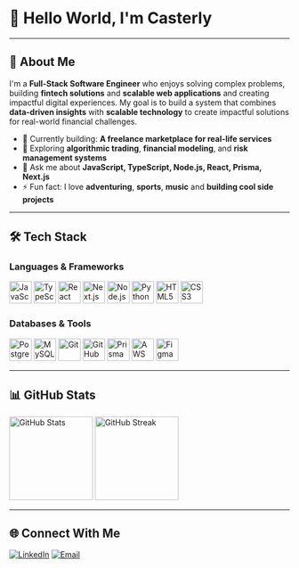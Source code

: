 <!--
## Hi there 👋

**colivie000/colivie000** is a ✨ _special_ ✨ repository because its `README.md` (this file) appears on your GitHub profile.

Here are some ideas to get you started:

- 🔭 I’m currently working on ...
- 🌱 I’m currently learning ...
- 👯 I’m looking to collaborate on ...
- 🤔 I’m looking for help with ...
- 💬 Ask me about ...
- 📫 How to reach me: ...
- 😄 Pronouns: ...
- ⚡ Fun fact: ...
-->

# 👋 Hello World, I'm Casterly  

---

## 🚀 About Me  
I'm a **Full-Stack Software Engineer** who enjoys solving complex problems, building **fintech solutions** and **scalable web applications** and creating impactful digital experiences.
My goal is to build a system that combines **data-driven insights** with **scalable technology** to create impactful solutions for real-world financial challenges.

- 🔭 Currently building: **A freelance marketplace for real-life services**  
- 🌱 Exploring **algorithmic trading**, **financial modeling**, and **risk management systems** 
- 💬 Ask me about **JavaScript, TypeScript, Node.js, React, Prisma, Next.js**  
- ⚡ Fun fact: I love **adventuring**, **sports**, **music** and **building cool side projects**  

---

## 🛠 Tech Stack  

### **Languages & Frameworks**
<p>
  <img src="https://cdn.jsdelivr.net/gh/devicons/devicon/icons/javascript/javascript-original.svg" alt="JavaScript" width="40" height="40"/>
  <img src="https://cdn.jsdelivr.net/gh/devicons/devicon/icons/typescript/typescript-original.svg" alt="TypeScript" width="40" height="40"/>
  <img src="https://cdn.jsdelivr.net/gh/devicons/devicon/icons/react/react-original.svg" alt="React" width="40" height="40"/>
  <img src="https://cdn.jsdelivr.net/gh/devicons/devicon/icons/nextjs/nextjs-original.svg" alt="Next.js" width="40" height="40"/>
  <img src="https://cdn.jsdelivr.net/gh/devicons/devicon/icons/nodejs/nodejs-original.svg" alt="Node.js" width="40" height="40"/>
  <img src="https://cdn.jsdelivr.net/gh/devicons/devicon/icons/python/python-original.svg" alt="Python" width="40" height="40"/>
  <img src="https://cdn.jsdelivr.net/gh/devicons/devicon/icons/html5/html5-original.svg" alt="HTML5" width="40" height="40"/>
  <img src="https://cdn.jsdelivr.net/gh/devicons/devicon/icons/css3/css3-original.svg" alt="CSS3" width="40" height="40"/>
</p>

### **Databases & Tools**
<p>
  <img src="https://cdn.jsdelivr.net/gh/devicons/devicon/icons/postgresql/postgresql-original.svg" alt="PostgreSQL" width="40" height="40"/>
  <img src="https://cdn.jsdelivr.net/gh/devicons/devicon/icons/mysql/mysql-original.svg" alt="MySQL" width="40" height="40"/>
  <img src="https://cdn.jsdelivr.net/gh/devicons/devicon/icons/git/git-original.svg" alt="Git" width="40" height="40"/>
  <img src="https://cdn.jsdelivr.net/gh/devicons/devicon/icons/github/github-original.svg" alt="GitHub" width="40" height="40"/>
  <img src="https://cdn.jsdelivr.net/gh/devicons/devicon/icons/prisma/prisma-original.svg" alt="Prisma" width="40" height="40"/>
  <img src="https://cdn.jsdelivr.net/gh/devicons/devicon/icons/amazonwebservices/amazonwebservices-original.svg" alt="AWS" width="40" height="40"/>
  <img src="https://cdn.jsdelivr.net/gh/devicons/devicon/icons/figma/figma-original.svg" alt="Figma" width="40" height="40"/>
</p>

<!--
### **Languages & Frameworks**
<p>
  <img src="https://img.shields.io/badge/JavaScript-F7DF1E?logo=javascript&logoColor=black" alt="JavaScript"/>
  <img src="https://img.shields.io/badge/TypeScript-3178C6?logo=typescript&logoColor=white" alt="TypeScript"/>
  <img src="https://img.shields.io/badge/Node.js-339933?logo=node.js&logoColor=white" alt="Node.js"/>
  <img src="https://img.shields.io/badge/React-61DAFB?logo=react&logoColor=black" alt="React"/>
  <img src="https://img.shields.io/badge/Next.js-000000?logo=next.js&logoColor=white" alt="Next.js"/>
  <img src="https://img.shields.io/badge/Python-3776AB?logo=python&logoColor=white" alt="Python"/>
  <img src="https://img.shields.io/badge/HTML5-E34F26?logo=html5&logoColor=white" alt="HTML5"/>
  <img src="https://img.shields.io/badge/CSS3-1572B6?logo=css3&logoColor=white" alt="CSS3"/>
</p>

### **Databases & Tools**
<p>
  <img src="https://img.shields.io/badge/PostgreSQL-316192?logo=postgresql&logoColor=white" alt="PostgreSQL"/>
  <img src="https://img.shields.io/badge/MySQL-4479A1?logo=mysql&logoColor=white" alt="MySQL"/>
  <img src="https://img.shields.io/badge/Prisma-2D3748?logo=prisma&logoColor=white" alt="Prisma"/>
  <img src="https://img.shields.io/badge/AWS-232F3E?logo=amazon-aws&logoColor=white" alt="AWS"/>
  <img src="https://img.shields.io/badge/Git-F05032?logo=git&logoColor=white" alt="Git"/>
  <img src="https://img.shields.io/badge/Figma-F24E1E?logo=figma&logoColor=white" alt="Figma"/>
</p>
-->

---
<!--
## 📂 Featured Projects  
- **[Snaggle](https://github.com/your-username/snaggle)** – A freelance markeplae  
- **[Sonder](https://github.com/your-username/sonder)** – A mental wellness app promoting mindfulness  
- **[Money Mingle](https://github.com/colivie000/money-mingle)** – A collaborative budgeting tool  
- **[FinWise](https://github.com/colivie000/finwise)** – Finance dashboard with real-time analytics  

---
-->
## 📊 GitHub Stats  
<p>
  <img src="https://github-readme-stats.vercel.app/api?username=colivie000&show_icons=true&theme=radical" alt="GitHub Stats" height="150"/>
  <img src="https://github-readme-streak-stats.herokuapp.com/?user=colivie000&theme=radical" alt="GitHub Streak" height="150"/>
</p>

---

## 🌐 Connect With Me  
<p>
  <a href="https://linkedin.com/in/casterlyolivier"><img src="https://img.shields.io/badge/LinkedIn-0077B5?logo=linkedin&logoColor=white" alt="LinkedIn"/></a>
  <a href="mailto:casterlyo@gmail.com"><img src="https://img.shields.io/badge/Email-D14836?logo=gmail&logoColor=white" alt="Email"/></a>
</p>

